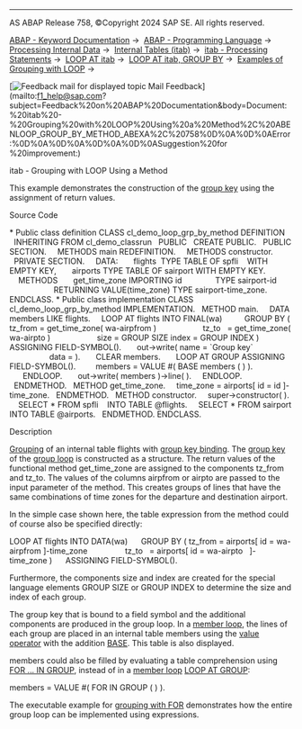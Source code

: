   

* * *

AS ABAP Release 758, ©Copyright 2024 SAP SE. All rights reserved.

[ABAP - Keyword Documentation](https://help.sap.com/doc/abapdocu_latest_index_htm/latest/en-US/abenabap.htm) →  [ABAP - Programming Language](https://help.sap.com/doc/abapdocu_latest_index_htm/latest/en-US/abenabap_reference.htm) →  [Processing Internal Data](https://help.sap.com/doc/abapdocu_latest_index_htm/latest/en-US/abenabap_data_working.htm) →  [Internal Tables (itab)](https://help.sap.com/doc/abapdocu_latest_index_htm/latest/en-US/abenitab.htm) →  [itab - Processing Statements](https://help.sap.com/doc/abapdocu_latest_index_htm/latest/en-US/abentable_processing_statements.htm) →  [LOOP AT itab](https://help.sap.com/doc/abapdocu_latest_index_htm/latest/en-US/abaploop_at_itab_variants.htm) →  [LOOP AT itab, GROUP BY](https://help.sap.com/doc/abapdocu_latest_index_htm/latest/en-US/abaploop_at_itab_group_by.htm) →  [Examples of Grouping with LOOP](https://help.sap.com/doc/abapdocu_latest_index_htm/latest/en-US/abenloop_group_by_abexas.htm) → 

 [![](Mail.gif?object=Mail.gif "Feedback mail for displayed topic") Mail Feedback](mailto:f1_help@sap.com?subject=Feedback%20on%20ABAP%20Documentation&body=Document:%20itab%20-%20Grouping%20with%20LOOP%20Using%20a%20Method%2C%20ABENLOOP_GROUP_BY_METHOD_ABEXA%2C%20758%0D%0A%0D%0AError:%0D%0A%0D%0A%0D%0A%0D%0ASuggestion%20for
%20improvement:)

itab - Grouping with LOOP Using a Method

This example demonstrates the construction of the [group key](https://help.sap.com/doc/abapdocu_latest_index_htm/latest/en-US/abengroup_key_glosry.htm "Glossary Entry") using the assignment of return values.

Source Code   

\* Public class definition
CLASS cl\_demo\_loop\_grp\_by\_method DEFINITION
  INHERITING FROM cl\_demo\_classrun
  PUBLIC
  CREATE PUBLIC.
  PUBLIC SECTION.
    METHODS main REDEFINITION.
    METHODS constructor.
  PRIVATE SECTION.
    DATA:
      flights  TYPE TABLE OF spfli    WITH EMPTY KEY,
      airports TYPE TABLE OF sairport WITH EMPTY KEY.
    METHODS
      get\_time\_zone IMPORTING id               TYPE sairport-id
                    RETURNING VALUE(time\_zone) TYPE sairport-time\_zone.
ENDCLASS.
\* Public class implementation
CLASS cl\_demo\_loop\_grp\_by\_method IMPLEMENTATION.
  METHOD main.
    DATA members LIKE flights.
    LOOP AT flights INTO FINAL(wa)
         GROUP BY ( tz\_from = get\_time\_zone( wa-airpfrom )
                    tz\_to   = get\_time\_zone( wa-airpto )
                    size = GROUP SIZE index = GROUP INDEX )
         ASSIGNING FIELD-SYMBOL(<group>).
      out->write( name = \`Group key\`
                  data = <group> ).
      CLEAR members.
      LOOP AT GROUP <group> ASSIGNING FIELD-SYMBOL(<member>).
        members = VALUE #( BASE members ( <member> ) ).
      ENDLOOP.
      out->write( members )->line( ).
    ENDLOOP.
  ENDMETHOD.
  METHOD get\_time\_zone.
    time\_zone = airports\[ id = id \]-time\_zone.
  ENDMETHOD.
  METHOD constructor.
    super->constructor( ).
    SELECT \* FROM spfli    INTO TABLE @flights.
    SELECT \* FROM sairport INTO TABLE @airports.
  ENDMETHOD.
ENDCLASS.

Description   

[Grouping](https://help.sap.com/doc/abapdocu_latest_index_htm/latest/en-US/abaploop_at_itab_group_by.htm) of an internal table flights with [group key binding](https://help.sap.com/doc/abapdocu_latest_index_htm/latest/en-US/abaploop_at_itab_group_by_binding.htm). The [group key](https://help.sap.com/doc/abapdocu_latest_index_htm/latest/en-US/abengroup_key_glosry.htm "Glossary Entry") of the [group loop](https://help.sap.com/doc/abapdocu_latest_index_htm/latest/en-US/abengroup_loop_glosry.htm "Glossary Entry") is constructed as a structure. The return values of the functional method get\_time\_zone are assigned to the components tz\_from and tz\_to. The values of the columns airpfrom or airpto are passed to the input parameter of the method. This creates groups of lines that have the same combinations of time zones for the departure and destination airport.

In the simple case shown here, the table expression from the method could of course also be specified directly:

LOOP AT flights INTO DATA(wa)
     GROUP BY ( tz\_from = airports\[ id = wa-airpfrom \]-time\_zone
                tz\_to   = airports\[ id = wa-airpto   \]-time\_zone )
     ASSIGNING FIELD-SYMBOL(<group>).

Furthermore, the components size and index are created for the special language elements GROUP SIZE or GROUP INDEX to determine the size and index of each group.

The group key that is bound to a field symbol <group> and the additional components are produced in the group loop. In a [member loop](https://help.sap.com/doc/abapdocu_latest_index_htm/latest/en-US/abenmember_loop_glosry.htm "Glossary Entry"), the lines of each group are placed in an internal table members using the [value operator](https://help.sap.com/doc/abapdocu_latest_index_htm/latest/en-US/abenvalue_operator_glosry.htm "Glossary Entry") with the addition [BASE](https://help.sap.com/doc/abapdocu_latest_index_htm/latest/en-US/abenvalue_constructor_params_itab.htm). This table is also displayed.

members could also be filled by evaluating a table comprehension using [FOR ... IN GROUP](https://help.sap.com/doc/abapdocu_latest_index_htm/latest/en-US/abenfor_in_group.htm), instead of in a [member loop](https://help.sap.com/doc/abapdocu_latest_index_htm/latest/en-US/abenmember_loop_glosry.htm "Glossary Entry") [LOOP AT GROUP](https://help.sap.com/doc/abapdocu_latest_index_htm/latest/en-US/abaploop_at_group.htm):

members = VALUE #( FOR <member> IN GROUP <group> ( <member> ) ).

The executable example for [grouping with FOR](https://help.sap.com/doc/abapdocu_latest_index_htm/latest/en-US/abenfor_group_by_method_abexa.htm) demonstrates how the entire group loop can be implemented using expressions.